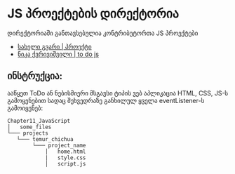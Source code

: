 # JS პროექტების დირექტორია

დირექტორიაში განთავსებულია კონტრიბუტორთა JS პროექტები

- [სახელი გვარი | პროექტი](/მისამართი)
- [ნიკა ქვრივიშვილი | to do js](https://htmlpreview.github.io/?https://github.com/nika-kvr/UnilabPythonInternship/blob/master/Chapter11_JavaScript/Projects/Nika%20Kvrivishvili/To%20Do%20List/index.html)


## ინსტრუქცია:

ააწყეთ ToDo ან ნებისმიერი მსგავსი ტიპის ვებ აპლიკაცია HTML, CSS, JS-ს გამოყენებით სადაც შეხვედრაზე განხილულ ყველა eventListener-ს გამოიყენებ:

```
Chapter11_JavaScript
│   some_files
└─── projects
   └─── temur_chichua
        └─── project_name
            │   home.html
            |   style.css
            │   script.js 
```

